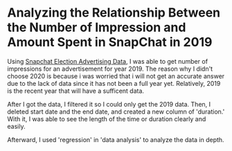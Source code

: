# Analyzing the Relationship Between the Number of Impression and Amount Spent in SnapChat in 2019

Using [Snapchat Election Advertising Data](https://www.snap.com/en-US/political-ads/), I was able to get number of impressions for an advertisement for year 2019.
The reason why I didn't choose 2020 is because i was worried that i will not get an accurate answer due to the lack of data since it has not been a full year yet.
Relatively, 2019 is the recent year that will have a sufficent data. 

After I got the data, I filtered it so I could only get the 2019 data.
Then, I deleted start date and the end date, and created a new column of 'duration.'
With it, I was able to see the length of the time or duration clearly and easily.

Afterward, I used 'regression' in 'data analysis' to analyze the data in depth.

